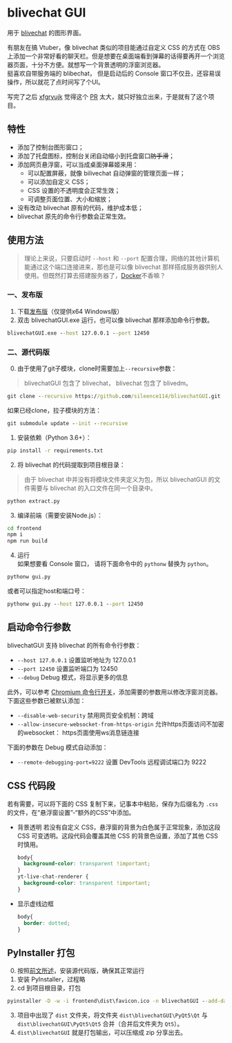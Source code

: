 # blivechat GUI

用于 [blivechat]( https://github.com/xfgryujk/blivechat ) 的图形界面。

有朋友在搞 Vtuber，像 blivechat 类似的项目能通过自定义 CSS 的方式在 OBS 上添加一个非常好看的聊天栏。但是想要在桌面端看到弹幕的话得要再开一个浏览器页面，十分不方便。就想写一个背景透明的浮窗浏览器。  
挺喜欢自带服务端的 blibechat， 但是启动后的 Console 窗口不仅丑，还容易误操作，所以就花了点时间写了个UI。 

写完了之后 [xfgryujk]( https://github.com/xfgryujk ) 觉得这个 [PR]( https://github.com/xfgryujk/blivechat/pull/50 ) 太大，就只好独立出来，于是就有了这个项目。

## 特性

* 添加了控制台图形窗口；
* 添加了托盘图标，控制台关闭自动缩小到托盘窗口~~防手滑~~；
* 添加网页悬浮窗，可以当成桌面弹幕姬来用：
  * 可以配置屏蔽，就像 bilivechat 自动弹窗的管理页面一样；
  * 可以添加自定义 CSS；
  * CSS 设置的不透明度会正常生效；
  * 可调整页面位置、大小和缩放；
* 没有改动 blivechat 原有的代码，维护成本低；
* blivechat 原先的命令行参数会正常生效。

## 使用方法

> 理论上来说，只要启动时 `--host` 和 `--port` 配置合理，网络的其他计算机能通过这个端口连接进来，那也是可以像 blivechat 那样搭成服务器供别人使用。但既然打算去搭建服务器了，[Docker]( https://github.com/xfgryujk/blivechat#%E5%9B%9Bdocker%E8%87%AA%E5%BB%BA%E6%9C%8D%E5%8A%A1%E5%99%A8 )不香嘛？

### 一、发布版

1. 下载[发布版]( https://github.com/sileence114/blivechatGUI/releases )（仅提供x64 Windows版）
2. 双击 blivechatGUI.exe 运行，也可以像 blivechat 那样添加命令行参数。
  ```bat
  blivechatGUI.exe --host 127.0.0.1 --port 12450
  ```

### 二、源代码版

0. 由于使用了git子模块，clone时需要加上`--recursive`参数：
  > blivechatGUI 包含了 blivechat， blivechat 包含了 blivedm。
  ```bat
  git clone --recursive https://github.com/sileence114/blivechatGUI.git
  ```
  如果已经clone，拉子模块的方法：
  ```bat
  git submodule update --init --recursive
  ```
1. 安装依赖（Python 3.6+）：
  ```bat
  pip install -r requirements.txt
  ```
2. 将 blivechat 的代码提取到项目根目录：
  > 由于 blivechat 中并没有将模块文件夹定义为包，所以 blivechatGUI 的文件需要与 blivechat 的入口文件在同一个目录中。
  ```bat
  python extract.py
  ```
3. 编译前端（需要安装Node.js）：
  ```bat
  cd frontend
  npm i
  npm run build
  ```
4. 运行  
如果想要看 Console 窗口， 请将下面命令中的 `pythonw` 替换为 `python`。
  ```bat
  pythonw gui.py
  ```
或者可以指定host和端口号：
  ```bat
  pythonw gui.py --host 127.0.0.1 --port 12450
  ```

## 启动命令行参数

blivechatGUI 支持 blivechat 的所有命令行参数：

* `--host 127.0.0.1` 设置监听地址为 127.0.0.1
* `--port 12450` 设置监听端口为 12450
* `--debug` Debug 模式，将显示更多的信息

此外，可以参考 [Chromium 命令行开关]( https://peter.sh/experiments/chromium-command-line-switches/ )，添加需要的参数用以修改浮窗浏览器。  
下面这些参数已被默认添加：  

* `--disable-web-security` 禁用网页安全机制：跨域
* `--allow-insecure-websocket-from-https-origin` 允许https页面访问不加密的websocket： https页面使用ws消息链连接

下面的参数在 Debug 模式自动添加：

* `--remote-debugging-port=9222` 设置 DevTools 远程调试端口为 9222

## CSS 代码段

若有需要，可以将下面的 CSS 复制下来，记事本中粘贴，保存为后缀名为 `.css` 的文件，在“悬浮窗设置”-“额外的CSS”中添加。

* 背景透明
若没有自定义 CSS，悬浮窗的背景为白色属于正常现象，添加这段 CSS 可变透明。这段代码会覆盖其他 CSS 的背景色设置，添加了其他 CSS 时慎用。
  ```css
  body{
    background-color: transparent !important;
  }
  yt-live-chat-renderer {
    background-color: transparent !important;
  }
  ```
* 显示虚线边框
  ```css
  body{
    border: dotted;
  }
  ```

## PyInstaller 打包

0. 按照[前文所述]( https://github.com/sileence114/blivechatGUI#%E4%BA%8C%E6%BA%90%E4%BB%A3%E7%A0%81%E7%89%88 )，安装源代码版，确保其正常运行
1. 安装 PyInstaller，过程略
2. cd 到项目根目录，打包
 ```bat
 pyinstaller -D -w -i frontend\dist\favicon.ico -n blivechatGUI --add-data=".\data\*;.\data" --add-data=".\frontend\dist;.\frontend\dist" --add-data=".\log;.\log" gui.py
 ```
3. 项目中出现了 `dist` 文件夹，将文件夹 `dist\blivechatGUI\PyQt5\Qt` 与 `dist\blivechatGUI\PyQt5\Qt5` 合并（合并后文件夹为 `Qt5`）。 
4. `dist\blivechatGUI` 就是打包输出，可以压缩成 zip 分享出去。
